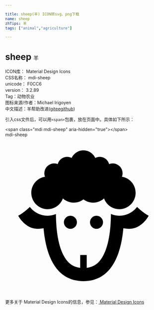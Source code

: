```yaml
---

title: sheep(羊) ICON转svg、png下载
name: sheep
zhTips: 羊
tags: ["animal","agriculture"]

---
```


# sheep  <small style="font-size: 60%;font-weight: 100">羊</small>


<div class="detail-page">
<p>
<span>
ICON库：
<span class="badge-secondary badge">Material Design Icons</span> 
</span>
<br/>
<span>
CSS名称：
<span class="badge-secondary badge">mdi-sheep</span> 
</span>
<br/>
<span>
unicode：
<span class="badge-secondary badge">F0CC6</span> 
<copy-btn content='F0CC6' btn-title=""></copy-btn>
<copy-btn :content='String.fromCodePoint(parseInt("F0CC6", 16))' btn-title="复制U"></copy-btn>
</span>
<br/>
<span>
version：
<span class="badge-secondary badge">3.2.89</span> 
</span><br/><span>Tag：<span class="badge-light badge"><router-link to="/tags/animal.html">动物</router-link></span><span class="badge-light badge"><router-link to="/tags/agriculture.html">农业</router-link></span></span>
<br/>
<span>图标来源/作者：<span class="badge-light badge">Michael Irigoyen</span></span> 
<br/>
<span class="zh-detail">中文描述：<span class="badge-primary badge">羊</span><span class="help-link"><span>帮助改进</span>(<a href="https://gitee.com/liuwave/icon-helper/edit/master/json/material/sheep.json" target="_blank" rel="noopener noreferrer">gitee</a><a href="https://github.com/liuwave/icon-helper/edit/master/json/material/sheep.json" target="_blank" rel="noopener noreferrer">github</a></span>)</span><br/>
</p>
</div>
<div class="alert alert-dark">
  <i class="mdi mdi-sheep mdi-48px"></i>
  <i class="mdi mdi-sheep mdi-36px"></i>
  <i class="mdi mdi-sheep mdi-24px"></i>
  <i class="mdi mdi-sheep mdi-18px"></i>
</div>
<div>
  <p>引入css文件后，可以用<code>&lt;span&gt;</code>包裹，放在页面中。具体如下所示：    
  </p>
  <div class="alert alert-primary" style="font-size: 14px">
    &lt;span class="mdi mdi-sheep" aria-hidden="true"&gt;&lt;/span&gt;
    <copy-btn content='<span class="mdi mdi-sheep" aria-hidden="true"></span>'></copy-btn>
  </div>
  <div class="alert alert-secondary">
    <i class="mdi mdi-sheep"
    style="font-size: 24px"
    aria-hidden="true"></i> mdi-sheep
    <copy-btn content="mdi-sheep" btn-title="复制图标名称"></copy-btn>
  </div>
</div>
<div id="svg" class="svg-wrap">
<svg xmlns="http://www.w3.org/2000/svg" viewBox="0 0 24 24"><path d="M20,8.5A2.5,2.5 0 0,1 17.5,11C16.42,11 15.5,10.31 15.16,9.36C14.72,9.75 14.14,10 13.5,10C12.94,10 12.42,9.81 12,9.5C11.58,9.81 11.07,10 10.5,10C9.86,10 9.28,9.75 8.84,9.36C8.5,10.31 7.58,11 6.5,11A2.5,2.5 0 0,1 4,8.5C4,7.26 4.91,6.23 6.1,6.04C6.04,5.87 6,5.69 6,5.5A1.5,1.5 0 0,1 7.5,4C7.7,4 7.89,4.04 8.06,4.11C8.23,3.47 8.81,3 9.5,3C9.75,3 10,3.07 10.18,3.17C10.5,2.5 11.19,2 12,2C12.81,2 13.5,2.5 13.82,3.17C14,3.07 14.25,3 14.5,3C15.19,3 15.77,3.47 15.94,4.11C16.11,4.04 16.3,4 16.5,4A1.5,1.5 0 0,1 18,5.5C18,5.69 17.96,5.87 17.9,6.04C19.09,6.23 20,7.26 20,8.5M10,12A1,1 0 0,0 9,13A1,1 0 0,0 10,14A1,1 0 0,0 11,13A1,1 0 0,0 10,12M14,12A1,1 0 0,0 13,13A1,1 0 0,0 14,14A1,1 0 0,0 15,13A1,1 0 0,0 14,12M20.23,10.66C19.59,11.47 18.61,12 17.5,12C17.05,12 16.62,11.9 16.21,11.73C16.2,14.28 15.83,17.36 14.45,18.95C13.93,19.54 13.3,19.86 12.5,19.96V18H11.5V19.96C10.7,19.86 10.07,19.55 9.55,18.95C8.16,17.35 7.79,14.29 7.78,11.74C7.38,11.9 6.95,12 6.5,12C5.39,12 4.41,11.47 3.77,10.66C2.88,11.55 2,12 2,12C2,12 3,14 5,14C5.36,14 5.64,13.96 5.88,13.91C6.22,17.73 7.58,22 12,22C16.42,22 17.78,17.73 18.12,13.91C18.36,13.96 18.64,14 19,14C21,14 22,12 22,12C22,12 21.12,11.55 20.23,10.66Z" /></svg>
</div>
<detail full-name='mdi-sheep'></detail>
    
<div><p>更多关于 Material Design Icons的信息，参见：<a target="_blank" href="https://iconhelper.cn/material.html"> Material Design Icons</a>
</p></div>

